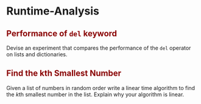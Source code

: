# Runtime-Analysis

## <font color=DarkRed>Performance of `del` keyword</font>
Devise an experiment that compares the performance of the `del` operator on lists and dictionaries.

## <font color=DarkRed>Find the kth Smallest Number</font>
Given a list of numbers in random order write a linear time algorithm to find the $k$th smallest number in the list. Explain why your algorithm is linear.
